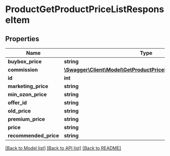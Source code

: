 # ProductGetProductPriceListResponseItem

## Properties
Name | Type | Description | Notes
------------ | ------------- | ------------- | -------------
**buybox_price** | **string** |  | [optional] 
**commission** | [**\Swagger\Client\Model\GetProductPriceListResponseCommission**](GetProductPriceListResponseCommission.md) |  | [optional] 
**id** | **int** |  | [optional] 
**marketing_price** | **string** |  | [optional] 
**min_ozon_price** | **string** |  | [optional] 
**offer_id** | **string** |  | [optional] 
**old_price** | **string** |  | [optional] 
**premium_price** | **string** |  | [optional] 
**price** | **string** |  | [optional] 
**recommended_price** | **string** |  | [optional] 

[[Back to Model list]](../README.md#documentation-for-models) [[Back to API list]](../README.md#documentation-for-api-endpoints) [[Back to README]](../README.md)



